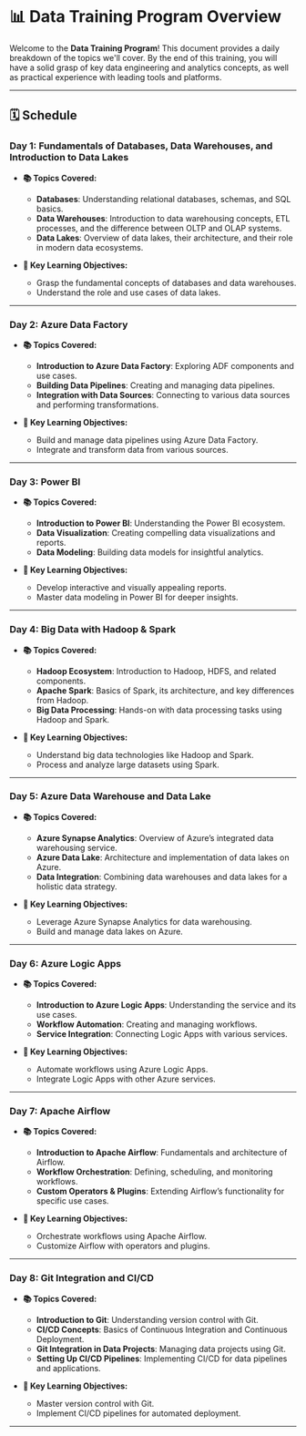 # 📊 Data Training Program Overview

Welcome to the **Data Training Program**! This document provides a daily breakdown of the topics we'll cover. By the end of this training, you will have a solid grasp of key data engineering and analytics concepts, as well as practical experience with leading tools and platforms.

---

## 🗓️ Schedule

### **Day 1: Fundamentals of Databases, Data Warehouses, and Introduction to Data Lakes**

- **📚 Topics Covered:**

  - **Databases**: Understanding relational databases, schemas, and SQL basics.
  - **Data Warehouses**: Introduction to data warehousing concepts, ETL processes, and the difference between OLTP and OLAP systems.
  - **Data Lakes**: Overview of data lakes, their architecture, and their role in modern data ecosystems.

- **🎯 Key Learning Objectives:**
  - Grasp the fundamental concepts of databases and data warehouses.
  - Understand the role and use cases of data lakes.

---

### **Day 2: Azure Data Factory**

- **📚 Topics Covered:**

  - **Introduction to Azure Data Factory**: Exploring ADF components and use cases.
  - **Building Data Pipelines**: Creating and managing data pipelines.
  - **Integration with Data Sources**: Connecting to various data sources and performing transformations.

- **🎯 Key Learning Objectives:**
  - Build and manage data pipelines using Azure Data Factory.
  - Integrate and transform data from various sources.

---

### **Day 3: Power BI**

- **📚 Topics Covered:**

  - **Introduction to Power BI**: Understanding the Power BI ecosystem.
  - **Data Visualization**: Creating compelling data visualizations and reports.
  - **Data Modeling**: Building data models for insightful analytics.

- **🎯 Key Learning Objectives:**
  - Develop interactive and visually appealing reports.
  - Master data modeling in Power BI for deeper insights.

---

### **Day 4: Big Data with Hadoop & Spark**

- **📚 Topics Covered:**

  - **Hadoop Ecosystem**: Introduction to Hadoop, HDFS, and related components.
  - **Apache Spark**: Basics of Spark, its architecture, and key differences from Hadoop.
  - **Big Data Processing**: Hands-on with data processing tasks using Hadoop and Spark.

- **🎯 Key Learning Objectives:**
  - Understand big data technologies like Hadoop and Spark.
  - Process and analyze large datasets using Spark.

---

### **Day 5: Azure Data Warehouse and Data Lake**

- **📚 Topics Covered:**

  - **Azure Synapse Analytics**: Overview of Azure’s integrated data warehousing service.
  - **Azure Data Lake**: Architecture and implementation of data lakes on Azure.
  - **Data Integration**: Combining data warehouses and data lakes for a holistic data strategy.

- **🎯 Key Learning Objectives:**
  - Leverage Azure Synapse Analytics for data warehousing.
  - Build and manage data lakes on Azure.

---

### **Day 6: Azure Logic Apps**

- **📚 Topics Covered:**

  - **Introduction to Azure Logic Apps**: Understanding the service and its use cases.
  - **Workflow Automation**: Creating and managing workflows.
  - **Service Integration**: Connecting Logic Apps with various services.

- **🎯 Key Learning Objectives:**
  - Automate workflows using Azure Logic Apps.
  - Integrate Logic Apps with other Azure services.

---

### **Day 7: Apache Airflow**

- **📚 Topics Covered:**

  - **Introduction to Apache Airflow**: Fundamentals and architecture of Airflow.
  - **Workflow Orchestration**: Defining, scheduling, and monitoring workflows.
  - **Custom Operators & Plugins**: Extending Airflow’s functionality for specific use cases.

- **🎯 Key Learning Objectives:**
  - Orchestrate workflows using Apache Airflow.
  - Customize Airflow with operators and plugins.

---

### **Day 8: Git Integration and CI/CD**

- **📚 Topics Covered:**

  - **Introduction to Git**: Understanding version control with Git.
  - **CI/CD Concepts**: Basics of Continuous Integration and Continuous Deployment.
  - **Git Integration in Data Projects**: Managing data projects using Git.
  - **Setting Up CI/CD Pipelines**: Implementing CI/CD for data pipelines and applications.

- **🎯 Key Learning Objectives:**
  - Master version control with Git.
  - Implement CI/CD pipelines for automated deployment.

---
